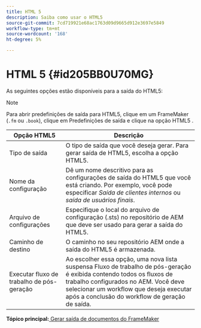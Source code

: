 ```yaml
---
title: HTML 5
description: Saiba como usar o HTML5
source-git-commit: 7cd719921e68ac1763d09d9665d912e3697e5849
workflow-type: tm+mt
source-wordcount: '168'
ht-degree: 5%

---
```



# HTML 5 {#id205BB0U70MG}

As seguintes opções estão disponíveis para a saída do HTML5:

>[!NOTE]
>
> Para abrir predefinições de saída para HTML5, clique em um FrameMaker \(`.fm` ou `.book`\), clique em Predefinições de saída e clique na opção HTML5 .

| Opção HTML5 | Descrição |
|------------|-----------|
| Tipo de saída | O tipo de saída que você deseja gerar. Para gerar saída de HTML5, escolha a opção HTML5. |
| Nome da configuração | Dê um nome descritivo para as configurações de saída do HTML5 que você está criando. Por exemplo, você pode especificar *Saída de clientes internos* ou *saída de usuários finais*. |
| Arquivo de configurações | Especifique o local do arquivo de configuração \(.sts\) no repositório de AEM que deve ser usado para gerar a saída do HTML5. |
| Caminho de destino | O caminho no seu repositório AEM onde a saída do HTML5 é armazenada. |
| Executar fluxo de trabalho de pós-geração | Ao escolher essa opção, uma nova lista suspensa Fluxo de trabalho de pós-geração é exibida contendo todos os fluxos de trabalho configurados no AEM. Você deve selecionar um workflow que deseja executar após a conclusão do workflow de geração de saída. |

**Tópico principal:**[ Gerar saída de documentos do FrameMaker](fm-output-generatation.md)


